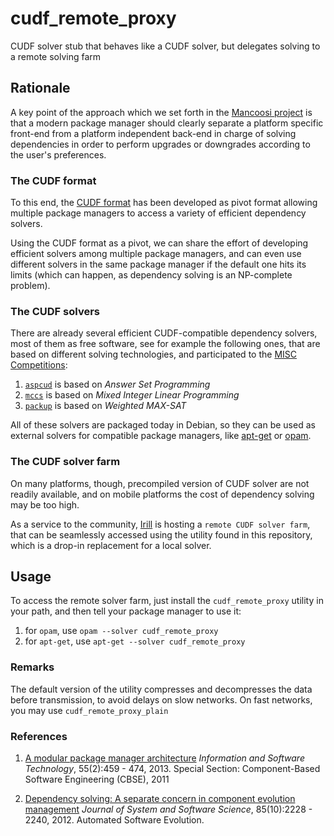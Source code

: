 cudf_remote_proxy
=================

CUDF solver stub that behaves like a CUDF solver, but delegates solving to a remote solving farm


Rationale
---------

A key point of the approach which we set forth in the [Mancoosi project](http://www.mancoosi.org "Mancoosi Project") is that a modern package manager should clearly separate a platform specific front-end from a platform
independent back-end in charge of solving dependencies in order to perform
upgrades or downgrades according to the user's preferences.

### The CUDF format
To this end, the [CUDF format](http://www.mancoosi.org/cudf "CUDF format") has been developed as
pivot format allowing multiple package managers to access a variety of efficient dependency solvers.

Using the CUDF format as a pivot, we can share the effort of developing
efficient solvers among multiple package managers, and can even use different
solvers in the same package manager if the default one hits its limits (which
can happen, as dependency solving is an NP-complete problem).

### The CUDF solvers

There are already several efficient CUDF-compatible dependency solvers, most of them as free software,
see for example the following ones, that are based on different solving technologies, and participated
to the [MISC Competitions](http://www.mancoosi.org/misc "MISC Competitions"):

1.   [`aspcud`](http://sourceforge.net/projects/potassco/files/aspcud/ "Aspcud") is based on *Answer Set Programming*
2.   [`mccs`](http://www.i3s.unice.fr/~cpjm/misc/mccs.html "Mccs") is based on *Mixed Integer Linear Programming*
3.   [`packup`](http://sat.inesc-id.pt/~mikolas/sw/packup/ "Packup") is based on *Weighted MAX-SAT*


All of these solvers are packaged today in Debian, so they can be used as external solvers for compatible
package managers, like [apt-get](http://manpages.debian.org/cgi-bin/man.cgi?query=apt-get)
or [opam](http://opam.ocamlpro.com).

### The CUDF solver farm

On many platforms, though, precompiled version of CUDF solver are not readily available, and on mobile
platforms the cost of dependency solving may be too high.

As a service to the community, [Irill](http://www.irill.org) is hosting a
`remote CUDF solver farm`, that can be seamlessly accessed using the utility
found in this repository, which is a drop-in replacement for a local solver.

Usage
-----

To access the remote solver farm, just install the `cudf_remote_proxy` utility
in your path, and then tell your package manager to use it:

1. for `opam`, use `opam --solver cudf_remote_proxy`
2. for `apt-get`, use `apt-get --solver cudf_remote_proxy`

### Remarks
The default version of the utility compresses and decompresses the data before
transmission, to avoid delays on slow networks. On fast networks, you may
use `cudf_remote_proxy_plain`

### References

1. [A modular package manager architecture](http://www.dicosmo.org/Publications/MPM2012ITS.html) *Information and Software Technology*, 55(2):459 - 474, 2013. Special Section: Component-Based Software Engineering (CBSE), 2011

2. [Dependency solving: A separate concern in component evolution management](http://www.dicosmo.org/Publications/DepSolversNP2012.html) *Journal of System and Software Science*, 85(10):2228 - 2240, 2012. Automated Software Evolution.
